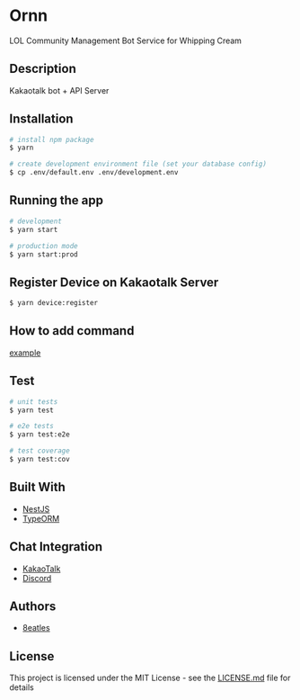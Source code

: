# Ornn

LOL Community Management Bot Service for Whipping Cream

## Description

Kakaotalk bot + API Server

## Installation

```bash
# install npm package
$ yarn

# create development environment file (set your database config)
$ cp .env/default.env .env/development.env
```

## Running the app

```bash
# development
$ yarn start

# production mode
$ yarn start:prod
```

## Register Device on Kakaotalk Server

```bash
$ yarn device:register
```

## How to add command

[example](https://github.com/WhippingCream/ornn/pull/1/files)

## Test

```bash
# unit tests
$ yarn test

# e2e tests
$ yarn test:e2e

# test coverage
$ yarn test:cov
```

## Built With

- [NestJS](https://expressjs.com/en/starter/installing.html)
- [TypeORM](https://expressjs.com/en/starter/installing.html)

## Chat Integration

- [KakaoTalk](https://github.com/storycraft/node-kakao)
- [Discord](https://github.com/discordjs/discord.js)

## Authors

- [8eatles](https://8eatles.github.io)

## License

This project is licensed under the MIT License - see the [LICENSE.md](LICENSE.md) file for details
